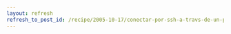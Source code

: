```yaml
---
layout: refresh
refresh_to_post_id: /recipe/2005-10-17/conectar-por-ssh-a-travs-de-un-proxy-http
---
```

